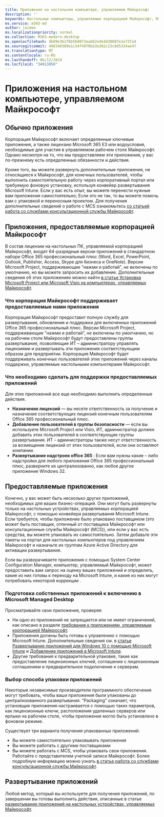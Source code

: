 ```yaml
---
title: Приложения на настольном компьютере, управляемом Майкрософт
description: ''
keywords: Настольные компьютеры, управляемые корпорацией Майкрософт, Microsoft 365, служба, документация
ms.service: m365-md
author: jaimeo
ms.localizationpriority: normal
ms.collection: M365-modern-desktop
ms.openlocfilehash: db89e3b1f8b5b8073eab62e4b4d38087e1e73fa4
ms.sourcegitcommit: 498340389e1c34f49f0b2da382c23c8d5334ae47
ms.translationtype: MT
ms.contentlocale: ru-RU
ms.lasthandoff: 06/12/2019
ms.locfileid: "34913050"
---
```

# <a name="apps-in-microsoft-managed-desktop"></a>Приложения на настольном компьютере, управляемом Майкрософт

<!--This topic is the target for 2 "Learn more" links in the Admin Portal (aka.ms/app-overview;app-package); also target for link from Online resources (aka.ms/app-overviewmmd-app-prep) do not delete.-->

<!--Applications: supported/onboard/deployment -->
 
## <a name="apps-generally"></a>Обычно приложения

Корпорация Майкрософт включает определенные ключевые приложения, а также лицензию Microsoft 365 E3 или водоусловия, необходимые для участия в управляемом рабочем столе Майкрософт. Однако несмотря на то, что мы предоставляем эти приложения, у вас по-прежнему есть определенные обязанности и действия.

Кроме того, вы можете развернуть дополнительные приложения, не относящиеся к Майкрософт, для конечных пользователей, чтобы выполнить самостоятельную работу через корпоративный портал или требуемую фоновую установку, используя конвейер развертывания Microsoft Intune. Если у вас есть опыт, вы можете перенести нужные вам приложения самостоятельно; Если это не так, то вы можете помочь вам с упаковкой и переносным проектом. Для получения дополнительных сведений о работе с MCS ознакомьтесь [со статьей работа со службами консультационной службы Майкрософт](apps-MCS.md).


## <a name="apps-provided-by-microsoft"></a>Приложения, предоставляемые корпорацией Майкрософт

В состав лицензии на настольных ПК, управляемой корпорацией Майкрософт, входят 64-разрядные версии приложений в стандартном наборе Office 365 профессиональный плюс (Word, Excel, PowerPoint, Outlook, Publisher, Access, Skype для бизнеса и OneNote). Версии Microsoft Project, поддерживающие "нажми и работай", *не* включены по умолчанию, но вы можете запросить их добавление. Дополнительные сведения об этих приложениях можно найти [в статье Установка Microsoft Project или Microsoft Visio на компьютерах, управляемых Майкрософт](../get-started/project-visio.md).

### <a name="what-microsoft-does-to-support-the-apps-we-provide"></a>Что корпорация Майкрософт поддерживает предоставляемые нами приложения

Корпорация Майкрософт предоставит полную службу для развертывания, обновления и поддержки для включенных приложений Office 365 профессиональный плюс. Версии Microsoft Project, поддерживающие "нажми и работай", *не* включены по умолчанию, но на рабочем столе Майкрософт будут предоставлены группы развертывания, позволяющие ИТ – администратору управлять лицензиями и развертывать эти приложения соответствующим образом для предприятии. Корпорация Майкрософт будет поддерживать конечных пользователей этих приложений через каналы поддержки, управляемые настольными компьютерами Майкрософт.

### <a name="what-you-need-to-do-to-support-the-apps-we-provide"></a>Что необходимо сделать для поддержки предоставляемых приложений

Для этих приложений все еще необходимо выполнить определенные действия.

- **Назначение лицензий** — вы несете ответственность за получение и назначение соответствующих лицензий конечным пользователям Office 365 профессиональный плюс.
- **Добавление пользователей в группы безопасности** — если вы используете Microsoft Project или Visio, ИТ, администратор должен добавить этих пользователей в соответствующие группы развертывания. ИТ – администраторы также несут ответственность за возмещение лицензий от этих пользователей, если они оставляют компании.
- **Развертывание надстроек office 365** : Если вам нужны какие – либо надстройки для любого приложения Office 365 профессиональный плюс, разверните их централизованно, как любое другое приложение Windows 32. 

## <a name="apps-you-provide"></a>Предоставляемые приложения

Конечно, у вас может быть несколько других приложений, необходимых для ваших бизнес-операций. Они могут быть развернуты только на настольных устройствах, управляемых корпорацией Майкрософт, с помощью конвейера развертывания Microsoft Intune. Если требуется, чтобы приложение было упаковано поставщиком (это может быть поставщик, отличный от поставщика Майкрософт или консультационные службы Майкрософт (MCS)), или если у вас есть средства, вы можете упаковать их самостоятельно. Затем добавьте эти пакеты на портал для настольных компьютеров под управлением Майкрософт и назначьте их группам Azure Active Directory для активации развертывания. 

Если вы разворачиваете приложения с помощью System Center Configuration Manager, компьютер, управляемый Майкрософт, может предоставить вам запрос на оценку ваших приложений и определить, какие из них готовы к переходу на Microsoft Intune, и какие из них могут потребовать некоторой коррекции .


### <a name="preparing-your-own-apps-for-inclusion-in-microsoft-managed-desktop"></a>Подготовка собственных приложений к включению в Microsoft Managed Desktop
Просматривайте свои приложения, проверяя:

- Ни одно из приложений не запрещается или не имеет ограничений, как описано в разделе [требования к приложениям, управляемым корпорацией Майкрософт](https://aka.ms/app-req).
- Приложения должны быть готовы к управлению с помощью Microsoft Intune. Дополнительные сведения см. в [статье Развертывание приложений для Windows 10 с помощью Microsoft Intune](https://docs.microsoft.com/intune/apps-windows-10-app-deploy) и [Добавление приложений в Microsoft Intune](https://docs.microsoft.com/intune/apps-add).
- Другие требования к предварительной упаковке, такие как предоставление лицензионных ключей, соглашение с лицензионным соглашением и предварительное подключение к серверам.

### <a name="decide-how-to-package-apps"></a>Выбор способа упаковки приложений

Некоторые независимые производители программного обеспечения могут требовать, чтобы ваши приложения были упакованы до централизованного развертывания. "Packaging" означает, что установщик приложения настраивается с помощью таких параметров, как лицензионные ключи, расположения удаленных серверов или ярлыки на рабочем столе, чтобы приложение могло быть установлено в фоновом режиме.

Существует три варианта получения упакованных приложений: 


- Вы можете самостоятельно упаковывать приложения
- Вы можете работать с другими поставщиками
- Вы можете работать с MCS, чтобы упаковать свои приложения. Работайте с представителем учетной записи Майкрософт. Более подробную информацию можно узнать [в статье работа со службами консультационной службы Майкрософт](apps-MCS.md).







## <a name="deploying-apps"></a>Развертывание приложений

Любой метод, который вы используете для получения приложений, по завершении вы готовы выполнить действия, описанные в статье [развертывание приложений на настольных устройствах, управляемых Майкрософт](../get-started/deploy-apps.md).


